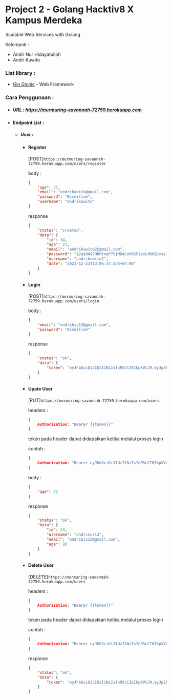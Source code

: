 # Project 2 - Golang Hacktiv8 X Kampus Merdeka

Scalable Web Services with Golang

Kelompok : 
- Andri Nur Hidayatulloh
- Andri Kuwito

### List library : 
- [Gin Gionic](https://github.com/gin-gonic/gin) - Web Framework


### Cara Penggunaan : 

* ##### URL : https://murmuring-savannah-72759.herokuapp.com


* #### Endpoint List : 
    * ##### User : 
        * #### Register
            
            [POST]```https://murmuring-savannah-72759.herokuapp.com/users/register```
            
            body :

            ```json
            {
                "age": 21,
                "email": "andrikuwito@gmail.com",
                "password": "Bismillah",
                "username": "andrikuwito"
            }
            ```

            response
            ```json
            {
                "status": "created",
                "data": {
                    "id": 34,
                    "age": 21,
                    "email": "andrikuwito2@gmail.com",
                    "password": "$2a$04$7HbHtngP7SjMDqCaV6SFiesLdD0QLxse7HpX5a9LiiHqY9Nj2Ihyq",
                    "username": "andrikuwito2",
                    "date": "2021-12-23T13:06:37.558+07:00"
                }
            }
            ```
            

        * #### Login
            [POST]```https://murmuring-savannah-72759.herokuapp.com/users/login```
            
            body :

            ```json
            {
                "email": "andribis13@gmail.com",
                "password": "Bismillah"
            }
            ```

            response
            ```json
            {
                "status": "ok",
                "data": {
                    "token": "eyJhbGciOiJIUzI1NiIsInR5cCI6IkpXVCJ9.eyJpZF91c2VyIjoyNX0.HWPYtCbnydJ5TXxHUc-A9my_L1NbQb1-rSlI5tPsSOc"
                }
            }
            ```

        * #### Upate User
            [PUT]```https://murmuring-savannah-72759.herokuapp.com/users```
            
            headers :

            ```json
            {
                Authorization: "Bearer {{token}}"
            }
            ```

            token pada header dapat didapatkan ketika melalui proses login

            contoh :
            ```json
            {
                Authorization: "Bearer eyJhbGciOiJIUzI1NiIsInR5cCI6IkpXVCJ9.eyJpZF91c2VyIjoyNH0.XpOW4v9hpneBw9gnsVAGli_zDqj7VmMLW6ZHL80MauQ"
            }
            ```

            body :

            ```json
            {
                "age": 22
            }
            ```

            response
            ```json
            {
                "status": "ok",
                "data": {
                    "id": 24,
                    "username": "andrinur13",
                    "email": "andribis12@gmail.com",
                    "age": 90
                }
            }
            ```

        * #### Delete User
            [DELETE]```https://murmuring-savannah-72759.herokuapp.com/users```
            
            headers :

            ```json
            {
                Authorization: "Bearer {{token}}"
            }
            ```

            token pada header dapat didapatkan ketika melalui proses login

            contoh :
            ```json
            {
                Authorization: "Bearer eyJhbGciOiJIUzI1NiIsInR5cCI6IkpXVCJ9.eyJpZF91c2VyIjoyNH0.XpOW4v9hpneBw9gnsVAGli_zDqj7VmMLW6ZHL80MauQ"
            }
            ```            

            response
            ```json
            {
                "status": "ok",
                "data": {
                    "token": "eyJhbGciOiJIUzI1NiIsInR5cCI6IkpXVCJ9.eyJpZF91c2VyIjoyNX0.HWPYtCbnydJ5TXxHUc-A9my_L1NbQb1-rSlI5tPsSOc"
                }
            }
            ```